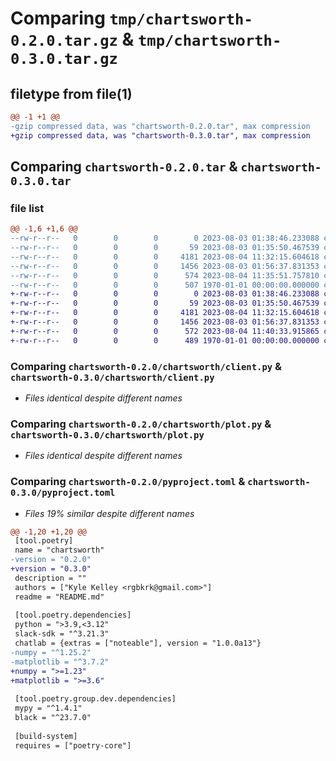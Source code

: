 # Comparing `tmp/chartsworth-0.2.0.tar.gz` & `tmp/chartsworth-0.3.0.tar.gz`

## filetype from file(1)

```diff
@@ -1 +1 @@
-gzip compressed data, was "chartsworth-0.2.0.tar", max compression
+gzip compressed data, was "chartsworth-0.3.0.tar", max compression
```

## Comparing `chartsworth-0.2.0.tar` & `chartsworth-0.3.0.tar`

### file list

```diff
@@ -1,6 +1,6 @@
--rw-r--r--   0        0        0        0 2023-08-03 01:38:46.233088 chartsworth-0.2.0/README.md
--rw-r--r--   0        0        0       59 2023-08-03 01:35:50.467539 chartsworth-0.2.0/chartsworth/__init__.py
--rw-r--r--   0        0        0     4181 2023-08-04 11:32:15.604618 chartsworth-0.2.0/chartsworth/client.py
--rw-r--r--   0        0        0     1456 2023-08-03 01:56:37.831353 chartsworth-0.2.0/chartsworth/plot.py
--rw-r--r--   0        0        0      574 2023-08-04 11:35:51.757810 chartsworth-0.2.0/pyproject.toml
--rw-r--r--   0        0        0      507 1970-01-01 00:00:00.000000 chartsworth-0.2.0/PKG-INFO
+-rw-r--r--   0        0        0        0 2023-08-03 01:38:46.233088 chartsworth-0.3.0/README.md
+-rw-r--r--   0        0        0       59 2023-08-03 01:35:50.467539 chartsworth-0.3.0/chartsworth/__init__.py
+-rw-r--r--   0        0        0     4181 2023-08-04 11:32:15.604618 chartsworth-0.3.0/chartsworth/client.py
+-rw-r--r--   0        0        0     1456 2023-08-03 01:56:37.831353 chartsworth-0.3.0/chartsworth/plot.py
+-rw-r--r--   0        0        0      572 2023-08-04 11:40:33.915865 chartsworth-0.3.0/pyproject.toml
+-rw-r--r--   0        0        0      489 1970-01-01 00:00:00.000000 chartsworth-0.3.0/PKG-INFO
```

### Comparing `chartsworth-0.2.0/chartsworth/client.py` & `chartsworth-0.3.0/chartsworth/client.py`

 * *Files identical despite different names*

### Comparing `chartsworth-0.2.0/chartsworth/plot.py` & `chartsworth-0.3.0/chartsworth/plot.py`

 * *Files identical despite different names*

### Comparing `chartsworth-0.2.0/pyproject.toml` & `chartsworth-0.3.0/pyproject.toml`

 * *Files 19% similar despite different names*

```diff
@@ -1,20 +1,20 @@
 [tool.poetry]
 name = "chartsworth"
-version = "0.2.0"
+version = "0.3.0"
 description = ""
 authors = ["Kyle Kelley <rgbkrk@gmail.com>"]
 readme = "README.md"
 
 [tool.poetry.dependencies]
 python = ">3.9,<3.12"
 slack-sdk = "^3.21.3"
 chatlab = {extras = ["noteable"], version = "1.0.0a13"}
-numpy = "^1.25.2"
-matplotlib = "^3.7.2"
+numpy = ">=1.23"
+matplotlib = ">=3.6"
 
 [tool.poetry.group.dev.dependencies]
 mypy = "^1.4.1"
 black = "^23.7.0"
 
 [build-system]
 requires = ["poetry-core"]
```

